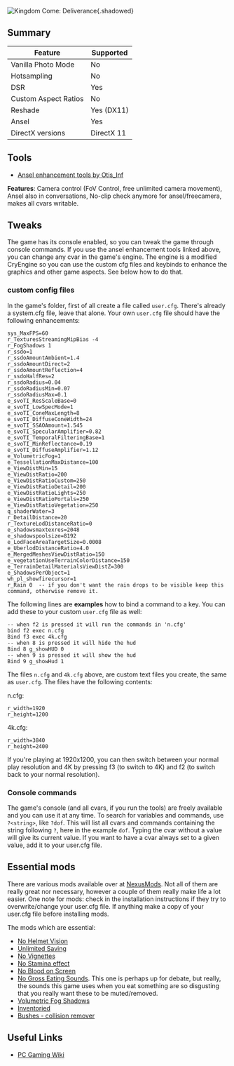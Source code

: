 ![Kingdom Come: Deliverance](Images\kdc_header.jpg "Shot by Otis_Inf"){.shadowed}
## Summary
Feature | Supported
--|--
Vanilla Photo Mode | No
Hotsampling | No
DSR | Yes
Custom Aspect Ratios | No  
Reshade | Yes (DX11)
Ansel | Yes
DirectX versions | DirectX 11
 
## Tools

* [Ansel enhancement tools by Otis_Inf](https://github.com/FransBouma/InjectableGenericCameraSystem/tree/master/Cameras/KingdomComeDeliverance)

**Features**: Camera control (FoV Control, free unlimited camera movement), Ansel also in conversations, No-clip check anymore for ansel/freecamera,
makes all cvars writable.

## Tweaks
The game has its console enabled, so you can tweak the game through console commands. If you use the ansel enhancement tools linked above, you
can change any cvar in the game's engine. The engine is a modified CryEngine so you can use the custom cfg files and keybinds to enhance the graphics
and other game aspects. See below how to do that.

### custom config files
In the game's folder, first of all create a file called `user.cfg`. There's already a system.cfg file, leave that alone. Your
own `user.cfg` file should have the following enhancements:

```
sys_MaxFPS=60
r_TexturesStreamingMipBias -4
r_FogShadows 1
r_ssdo=1
r_ssdoAmountAmbient=1.4
r_ssdoAmountDirect=2
r_ssdoAmountReflection=4
r_ssdoHalfRes=2
r_ssdoRadius=0.04
r_ssdoRadiusMin=0.07
r_ssdoRadiusMax=0.1
e_svoTI_ResScaleBase=0
e_svoTI_LowSpecMode=1
e_svoTI_ConeMaxLength=8
e_svoTI_DiffuseConeWidth=24
e_svoTI_SSAOAmount=1.545
e_svoTI_SpecularAmplifier=0.82
e_svoTI_TemporalFilteringBase=1
e_svoTI_MinReflectance=0.19
e_svoTI_DiffuseAmplifier=1.12
e_VolumetricFog=1
e_TessellationMaxDistance=100
e_ViewDistMin=15
e_ViewDistRatio=200
e_ViewDistRatioCustom=250
e_ViewDistRatioDetail=200
e_ViewDistRatioLights=250
e_ViewDistRatioPortals=250
e_ViewDistRatioVegetation=250
q_shaderWater=3
r_DetailDistance=20
r_TextureLodDistanceRatio=0
e_shadowsmaxtexres=2048
e_shadowspoolsize=8192
e_LodFaceAreaTargetSize=0.0008
e_UberlodDistanceRatio=4.0
e_MergedMeshesViewDistRatio=150
e_vegetationUseTerrainColorDistance=150
e_TerrainDetailMaterialsViewDistZ=300
e_ShadowsPerObject=1
wh_pl_showfirecursor=1
r_Rain 0  -- if you don't want the rain drops to be visible keep this command, otherwise remove it.
```

The following lines are **examples** how to bind a command to a key. You can add these to your custom `user.cfg` file as well:
```
-- when f2 is pressed it will run the commands in 'n.cfg'
bind f2 exec n.cfg
Bind f3 exec 4k.cfg
-- when 8 is pressed it will hide the hud
Bind 8 g_showHUD 0
-- when 9 is pressed it will show the hud
Bind 9 g_showHud 1
```

The files `n.cfg` and `4k.cfg` above, are custom text files you create, the same as `user.cfg`. The files have the following contents:

n.cfg:
```
r_width=1920
r_height=1200
```

4k.cfg:
```
r_width=3840
r_height=2400
```

If you're playing at 1920x1200, you can then switch between your normal play resolution and 4K by pressing f3 (to switch to 4K) and f2 (to switch
back to your normal resolution). 

### Console commands
The game's console (and all cvars, if you run the tools) are freely available and you can use it at any time. To search for variables and 
commands, use `?<string>`, like `?dof`. This will list all cvars and commands containing the string following `?`, here in the example `dof`. 
Typing the cvar without a value will give its current value. If you want to have a cvar always set to a given value, add it to your user.cfg file. 

## Essential mods
There are various mods available over at [NexusMods](https://www.nexusmods.com/kingdomcomedeliverance). Not all of them are really great nor necessary,
however a couple of them really make life a lot easier. One note for mods: check in the installation instructions if they try to overwrite/change 
your user.cfg file. If anything make a copy of your user.cfg file before installing mods. 

The mods which are essential:

- [No Helmet Vision](https://www.nexusmods.com/kingdomcomedeliverance/mods/28)
- [Unlimited Saving](https://www.nexusmods.com/kingdomcomedeliverance/mods/1)
- [No Vignettes](https://www.nexusmods.com/kingdomcomedeliverance/mods/78)
- [No Stamina effect](https://www.nexusmods.com/kingdomcomedeliverance/mods/10)
- [No Blood on Screen](https://www.nexusmods.com/kingdomcomedeliverance/mods/58)
- [No Gross Eating Sounds](https://www.nexusmods.com/kingdomcomedeliverance/mods/807). This one is perhaps up for debate, but really, the sounds
this game uses when you eat something are so disgusting that you really want these to be muted/removed.
- [Volumetric Fog Shadows](https://www.nexusmods.com/kingdomcomedeliverance/mods/800)
- [Inventoried](https://www.nexusmods.com/kingdomcomedeliverance/mods/797)
- [Bushes - collision remover](https://www.nexusmods.com/kingdomcomedeliverance/mods/591)

## Useful Links

* [PC Gaming Wiki](https://pcgamingwiki.com/wiki/Kingdom_Come:_Deliverance)